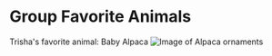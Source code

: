 # Group Favorite Animals

Trisha's favorite animal: Baby Alpaca
![Image of Alpaca ornaments](https://cdn.shopify.com/s/files/1/0614/7909/products/alpacadorable-hand-made-baby-alpaca-ornaments-holiday-af-131332.jpg?v=1608926158)